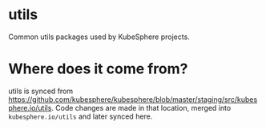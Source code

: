 # utils

Common utils packages used by KubeSphere projects.

# Where does it come from?

utils is synced from https://github.com/kubesphere/kubesphere/blob/master/staging/src/kubesphere.io/utils. Code changes are made in that location, merged into `kubesphere.io/utils` and later synced here.

